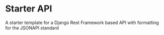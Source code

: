 # Starter API
A starter template for a Django Rest Framework based API with formatting for the JSONAPI standard
